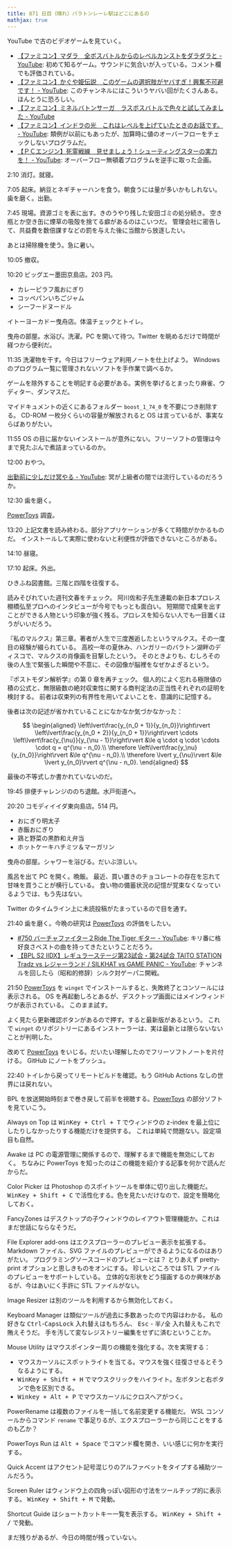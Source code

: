 ```yaml
---
title: 871 日目（晴れ）バラトンレーレ駅はどこにあるの
mathjax: true
---
```


YouTube で古のビデオゲームを見ていく。

* [【ファミコン】マダラ　全ボスバトルからのレベルカンストをダラダラと - YouTube](https://www.youtube.com/watch?v=VQ6_Oac8FrE):
  初めて知るゲーム。サウンドに気合いが入っている。コメント欄でも評価されている。
* [【ファミコン】かぐや姫伝説　このゲームの選択肢がヤバすぎ！興奮不可避です！ - YouTube](https://www.youtube.com/watch?v=nA9SUsqXf1M):
  このチャンネルにはこういうヤバい回がたくさんある。ほんとうに恐ろしい。
* [【ファミコン】ミネルバトンサーガ　ラスボスバトルで色々と試してみました - YouTube](https://www.youtube.com/watch?v=yraq-dSFba4)
* [【ファミコン】インドラの光　これはレベルを上げていたときのお話です。 - YouTube](https://www.youtube.com/watch?v=qm6snFDQgm8):
  類例が以前にもあったが、加算時に値のオーバーフローをチェックしないプログラムだ。
* [【ＰＣエンジン】死霊戦線　見せましょう！シューティングスターの実力を！ - YouTube](https://www.youtube.com/watch?v=VkaadAOK8pc):
  オーバーフロー無頓着プログラムを逆手に取った企画。

2:10 消灯。就寝。

7:05 起床。納豆とネギチャーハンを食う。朝食うには量が多いかもしれない。
歯を磨く。出勤。

7:45 現場。資源ゴミを表に出す。きのうやり残した安田ゴミの処分続き。
空き瓶とか空き缶に煙草の吸殻を捨てる癖があるのはこいつだ。
管理会社に密告して、共益費を数倍課すなどの罰を与えた後に当館から放逐したい。

あとは掃除機を使う。急に暑い。

10:05 撤収。

10:20 ビッグエー墨田京島店。203 円。

* カレーピラフ風おにぎり
* コッペパンいちごジャム
* シーフードヌードル

イトーヨーカドー曳舟店。体温チェックとトイレ。

曳舟の部屋。水浴び。洗濯。PC を開いて待つ。Twitter を眺めるだけで時間が経つから便利だ。

11:35 洗濯物を干す。今日はフリーウェア利用ノートを仕上げよう。
Windows のプログラム一覧に管理されないソフトを手作業で調べるか。

ゲームを除外することを明記する必要がある。実例を挙げるとまったり麻雀、ウディター、ダンマスだ。

マイドキュメントの近くにあるフォルダー `boost_1_74_0` を不要につき削除する。
CD-ROM 一枚分くらいの容量が解放されると OS は言っているが、事実ならばありがたい。

11:55 OS の目に届かないインストールが意外にない。フリーソフトの管理は今まで見たぶんで煮詰まっているのか。

12:00 おやつ。

[出勤前に少しだけ冥やる - YouTube](https://www.youtube.com/watch?v=52FO5DQRxJk):
冥が上級者の間では流行しているのだろうか。

12:30 歯を磨く。

[PowerToys] 調査。

13:20 上記文書を読み終わる。部分アプリケーションが多くて時間がかかるものだ。
インストールして実際に使わないと利便性が評価できないところがある。

14:10 昼寝。

17:10 起床。外出。

ひきふね図書館。三階と四階を往復する。

読みそびれていた週刊文春をチェック。
阿川佐和子先生連載の新日本プロレス棚橋弘至プロへのインタビューが今号でもっとも面白い。
短期間で成果を出すことができる人物という印象が強く残る。プロレスを知らない人でも一目置くほうがいいだろう。

『私のマルクス』第三章。著者が人生で三度邂逅したというマルクス。その一度目の経験が綴られている。
高校一年の夏休み、ハンガリーのバラトン湖畔のディスコで、マルクスの肖像画を目撃したという。
そのときよりも、むしろその後の人生で緊張した瞬間や不意に、その図像が脳裡をなぜかよぎるという。

『ポストモダン解析学』の第 0 章を再チェック。
個人的によく忘れる極限値の積の公式と、無限級数の絶対収束性に関する商判定法の正当性それぞれの証明を検討する。
前者は収束列の有界性を用いてよいことを、意識的に記憶する。

後者は次の記述が省かれていることになかなか気づかなかった：

$$
\begin{aligned}
\left\lvert\frac{y_{n_0 + 1}}{y_{n_0}}\right\rvert
\left\lvert\frac{y_{n_0 + 2}}{y_{n_0 + 1}}\right\rvert
\cdots
\left\lvert\frac{y_{\nu}}{y_{\nu - 1}}\right\rvert
&\le q \cdot q \cdot \cdots \cdot q = q^{\nu - n_0}.\\
\therefore \left\lvert\frac{y_\nu}{y_{n_0}}\right\rvert &\le q^{\nu - n_0}.\\
\therefore \lvert y_{\nu}\rvert &\le \lvert y_{n_0}\rvert q^{\nu - n_0}.
\end{aligned}
$$

最後の不等式しか書かれていないのだ。

19:45 排便チャレンジののち退館。水戸街道へ。

20:20 コモディイイダ東向島店。514 円。

* おにぎり明太子
* 赤飯おにぎり
* 鶏と野菜の黒酢和え弁当
* ホットケーキハチミツ＆マーガリン

曳舟の部屋。シャワーを浴びる。だいぶ涼しい。

風呂を出て PC を開く。晩飯。
最近、買い置きのチョコレートの存在を忘れて甘味を買うことが横行している。
食い物の備蓄状況の記憶が覚束なくなっているようでは、もう先はない。

Twitter のタイムライン上に未読投稿がたまっているので目を通す。

21:40 歯を磨く。今晩の研究は [PowerToys] の評価をしたい。

* [&#x23;750 バーチャファイター２Ride The Tiger ギター - YouTube](https://www.youtube.com/watch?v=izAggzXpmto):
  キリ番に格好良さベストの曲を持ってきたということだろう。
* [【BPL S2 IIDX】レギュラーステージ第23試合・第24試合 TAITO STATION Tradz vs レジャーランド / SILKHAT vs GAME PANIC - YouTube](https://www.youtube.com/watch?v=B3FUXcvdFWA):
  チャンネルを回したら（昭和的修辞）シルク対ゲーパニ開戦。

21:50 [PowerToys] を `winget` でインストールすると、失敗終了とコンソールには表示される。
OS を再起動しろとあるが、デスクトップ画面にはメインウィンドウが表示されている。
このまま試す。

よく見たら更新確認ボタンがあるので押す。すると最新版があるという。
これで `winget` のリポジトリーにあるインストーラーは、実は最新とは限らないないことが判明した。

改めて [PowerToys] をいじる。だいたい理解したのでフリーソフトノートを片付ける。
GitHub にノートをプッシュ。

22:40 トイレから戻ってリモートビルドを確認。もう GitHub Actions なしの世界には戻れない。

BPL を放送開始時刻まで巻き戻して前半を視聴する。[PowerToys] の部分ソフトを見ていこう。

Always on Top は <kbd>WinKey + Ctrl + T</kbd> でウィンドウの z-index を最上位にしたりしなかったりする機能だけを提供する。
これは単純で問題ない。設定項目も自然。

Awake は PC の電源管理に関係するので、理解するまで機能を無効にしておく。
ちなみに PowerToys を知ったのはこの機能を紹介する記事を何かで読んだからだ。

Color Picker は Photoshop のスポイトツールを単体に切り出した機能だ。
<kbd>WinKey + Shift + C</kbd> で活性化する。色を見たいだけなので、設定を簡略化しておく。

FancyZones はデスクトップの子ウィンドウのレイアウト管理機能か。これはまだ世話にならなそうだ。

File Explorer add-ons はエクスプローラーのプレビュー表示を拡張する。
Markdown ファイル、SVG ファイルのプレビューができるようになるのはありがたい。
プログラミングソースコードのプレビューとは？ とりあえず pretty-print オプションと思しきものをオンにする。
珍しいところでは STL ファイルのプレビューをサポートしている。
立体的な形状をどう描画するのか興味があるが、今はあいにく手許に STL ファイルがない。

Image Resizer は別のツールを利用するから無効化しておく。

Keyboard Manager は類似ツールが過去に多数あったので内容はわかる。
私の好きな <kbd>Ctrl</kbd>-<kbd>CapsLock</kbd> 入れ替えはもちろん、
<kbd>Esc</kbd> - <kbd>半/全</kbd> 入れ替えもこれで賄えそうだ。
手を汚して変なレジストリー編集をせずに済むということか。

Mouse Utility はマウスポインター周りの機能を強化する。次を実現する：

* マウスカーソルにスポットライトを当てる。マウスを強く往復させるとそうなるようにする。
* <kbd>WinKey + Shift + H</kbd> でマウスクリックをハイライト。左ボタンと右ボタンで色を区別できる。
* <kbd>Winkey + Alt + P</kbd> でマウスカーソルにクロスヘアがつく。

PowerRename は複数のファイルを一括して名前変更する機能だ。
WSL コンソールからコマンド `rename` で事足りるが、エクスプローラーから同じことをするのも乙か？

PowerToys Run は <kbd>Alt + Space</kbd> でコマンド欄を開き、いい感じに何かを実行する。

Quick Accent はアクセント記号混じりのアルファベットをタイプする補助ツールだろう。

Screen Ruler はウィンドウ上の四角っぽい図形の寸法をツールチップ的に表示する。
<kbd>WinKey + Shift + M</kbd> で発動。

Shortcut Guide はショートカットキー一覧を表示する。
<kbd>WinKey + Shift + /</kbd> で発動。

まだ残りがあるが、今日の時間が残っていない。

[PowerToys]: https://github.com/microsoft/PowerToys
